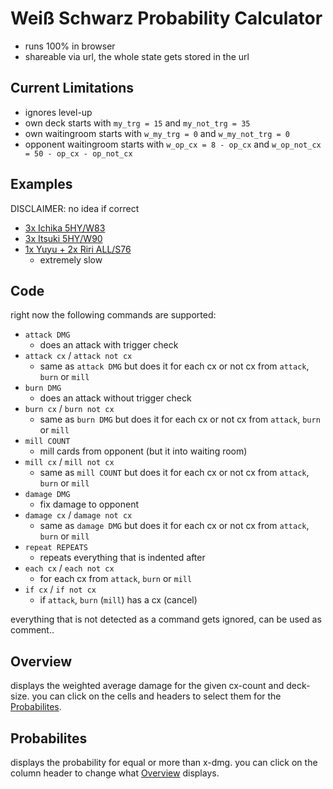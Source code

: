# Weiß Schwarz Probability Calculator

* runs 100% in browser
* shareable via url, the whole state gets stored in the url

## Current Limitations

* ignores level-up
* own deck starts with `my_trg = 15` and `my_not_trg = 35`
* own waitingroom starts with `w_my_trg = 0` and `w_my_not_trg = 0`
* opponent waitingroom starts with `w_op_cx = 8 - op_cx` and `w_op_not_cx = 50 - op_cx - op_not_cx`

## Examples

DISCLAIMER: no idea if correct

* [3x Ichika 5HY/W83](https://kokutoru.github.io/ws-probability-calculator/?*9il8zWi5yAC0tHkk9W3LtzdQ9l9XzKZkk5O8_3u-r0aiBTXArcEwwVJ9xGq8bYJM6p3lSDEb_8Qe4*N.jPkhcRxAX-)
* [3x Itsuki 5HY/W90](https://kokutoru.github.io/ws-probability-calculator/?mTAdHkyYWiBFjPnSoo9QChNSyPiqZOjsRVTmuHoN*f4xGATxpCl9gkQX_GndfDf..6mU3di3SERXVvTbZmzmQ)
* [1x Yuyu + 2x Riri ALL/S76](https://kokutoru.github.io/ws-probability-calculator/?mNuf9spToe_hsSvgCzszvYSAwkwSB8lY_uzTBmNoz3bx4qIv4HMZvY*H8rRsAhEkHLQOYqQZWHJJhVTVEEjC.t3rTk4u2nQZ.VRg4PS1Sw)
  * extremely slow

## Code

right now the following commands are supported:

* `attack DMG`
    * does an attack with trigger check
* `attack cx` / `attack not cx`
    * same as `attack DMG` but does it for each cx or not cx from `attack`, `burn` or `mill`
* `burn DMG`
    * does an attack without trigger check
* `burn cx` / `burn not cx`
    * same as `burn DMG` but does it for each cx or not cx from `attack`, `burn` or `mill`
* `mill COUNT`
    * mill cards from opponent (but it into waiting room)
* `mill cx` / `mill not cx`
    * same as `mill COUNT` but does it for each cx or not cx from `attack`, `burn` or `mill`
* `damage DMG`
    * fix damage to opponent
* `damage cx` / `damage not cx`
    * same as `damage DMG` but does it for each cx or not cx from `attack`, `burn` or `mill`
* `repeat REPEATS`
    * repeats everything that is indented after
* `each cx` / `each not cx`
    * for each cx from `attack`, `burn` or `mill`
* `if cx` / `if not cx`
    * if `attack`, `burn` (`mill`) has a cx (cancel)

everything that is not detected as a command gets ignored, can be used as comment..

## Overview

displays the weighted average damage for the given cx-count and deck-size.
you can click on the cells and headers to select them for the [Probabilites](#probabilites).

## Probabilites

displays the probability for equal or more than x-dmg.
you can click on the column header to change what [Overview](#overview) displays.
